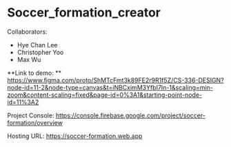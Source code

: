 # Soccer_formation_creator

Collaborators:
- Hye Chan Lee
- Christopher Yoo
- Max Wu

**Link to demo: ** https://www.figma.com/proto/ShMTcFmt3k89FE2r9R1f5Z/CS-336-DESIGN?node-id=11-2&node-type=canvas&t=iNBCximM3YfbI7In-1&scaling=min-zoom&content-scaling=fixed&page-id=0%3A1&starting-point-node-id=11%3A2 

Project Console: https://console.firebase.google.com/project/soccer-formation/overview


Hosting URL: https://soccer-formation.web.app
